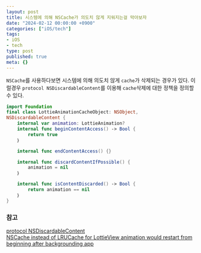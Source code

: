 ```yaml
---
layout: post
title: 시스템에 의해 NSCache가 의도치 않게 지워지는걸 막아보자
date: "2024-02-12 00:00:00 +0900"
categories: ["iOS/tech"]
tags:
- iOS
- tech
type: post
published: true
meta: {}
---
```

`NSCache`를 사용하다보면 시스템에 의해 의도치 않게 `cache`가 삭제되는 경우가 있다. 이럴경우 `protocol NSDiscardableContent`를 이용해 `cache`삭제에 대한 정책을 정의할 수 있다.   
```swift
import Foundation
final class LottieAnimationCacheObject: NSObject,
NSDiscardableContent {
    internal var animation: LottieAnimation?
    internal func beginContentAccess() -> Bool {
        return true
    ｝

    internal func endContentAccess() {}

    internal func discardContentIfPossible() {
        animation = nil
    ｝

    internal func isContentDiscarded() -> Bool {
        return animation == nil
    ｝
}
```   
### 참고
[protocol NSDiscardableContent](https://developer.apple.com/documentation/foundation/nsdiscardablecontent)   
[NSCache instead of LRUCache for LottieView animation would restart from beginning after backgrounding app](https://github.com/airbnb/lottie-ios/pull/2290)
